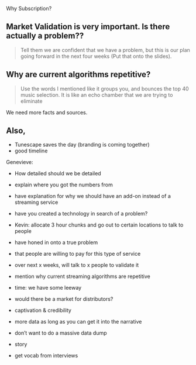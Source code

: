 Why Subscription?

## Market Validation is very important. Is there actually a problem??
> Tell them we are confident that we have a problem, but this is our plan going forward in the next four weeks (Put that onto the slides).

## Why are current algorithms repetitive?
> Use the words I mentioned like it groups you, and bounces the top 40 music selection. It is like an echo chamber that we are trying to eliminate

We need more facts and sources.

## Also,
- Tunescape saves the day (branding is coming together)
- good timeline

Genevieve:
- How detailed should we be detailed
- explain where you got the numbers from
- have explanation for why we should have an add-on instead of a streaming service

- have you created a technology in search of a problem?
- Kevin: allocate 3 hour chunks and go out to certain locations to talk to people
- have honed in onto a true problem
- that people are willing to pay for this type of service
- over next x weeks, will talk to x people to validate it

- mention why current streaming algorithms are repetitive 
- time: we have some leeway

- would there be a market for distributors?


- captivation & credibility
- more data as long as you can get it into the narrative
- don’t want to do a massive data dump
- story 
- get vocab from interviews

